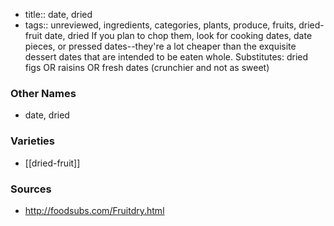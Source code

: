- title:: date, dried
- tags:: unreviewed, ingredients, categories, plants, produce, fruits, dried-fruit
date, dried If you plan to chop them, look for cooking dates, date pieces, or pressed dates--they're a lot cheaper than the exquisite dessert dates that are intended to be eaten whole. Substitutes: dried figs OR raisins OR fresh dates (crunchier and not as sweet)

### Other Names

* date, dried

### Varieties

* [[dried-fruit]]

### Sources
* http://foodsubs.com/Fruitdry.html
